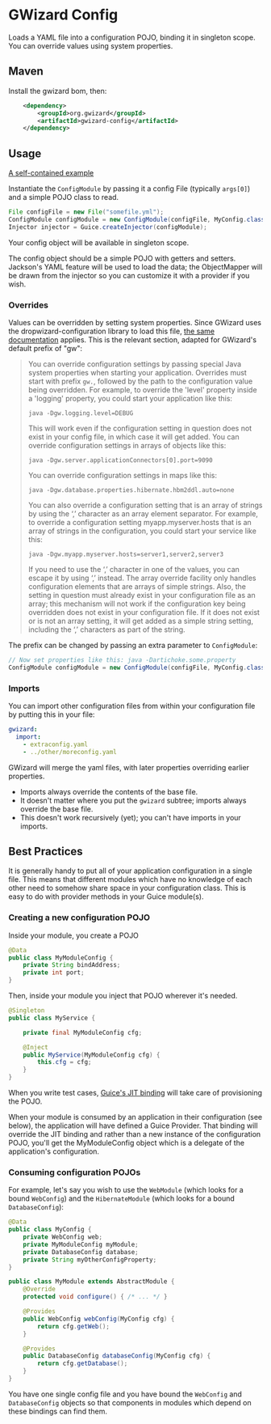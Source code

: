 # GWizard Config

Loads a YAML file into a configuration POJO, binding it in singleton scope. You can override values using
system properties.

## Maven

Install the gwizard bom, then:

```xml
    <dependency>
        <groupId>org.gwizard</groupId>
        <artifactId>gwizard-config</artifactId>
    </dependency>
```

## Usage

[A self-contained example](src/test/java/org/gwizard/config/example/ConfigModuleExample.java)

Instantiate the `ConfigModule` by passing it a config File (typically `args[0]`) and a simple POJO class to read.

```java
File configFile = new File("somefile.yml");
ConfigModule configModule = new ConfigModule(configFile, MyConfig.class);
Injector injector = Guice.createInjector(configModule);
```

Your config object will be available in singleton scope.

The config object should be a simple POJO with getters and setters. Jackson's YAML feature will be used to
load the data; the ObjectMapper will be drawn from the injector so you can customize it with a provider if
you wish.

### Overrides

Values can be overridden by setting system properties. Since GWizard uses the dropwizard-configuration
library to load this file, [the same documentation](http://dropwizard.io/manual/core.html#configuration)
applies. This is the relevant section, adapted for GWizard's default prefix of "gw":

> You can override configuration settings by passing special Java system properties when starting your application. Overrides must start with prefix `gw.`, followed by the path to the configuration value being overridden.
> For example, to override the 'level' property inside a 'logging' property, you could start your application like this:
>
> `java -Dgw.logging.level=DEBUG`
>
> This will work even if the configuration setting in question does not exist in your config file, in which case it will get added.
> You can override configuration settings in arrays of objects like this:
>
> `java -Dgw.server.applicationConnectors[0].port=9090`
>
> You can override configuration settings in maps like this:
>
> `java -Dgw.database.properties.hibernate.hbm2ddl.auto=none`
>
> You can also override a configuration setting that is an array of strings by using the ‘,’ character as an array element separator. For example, to override a configuration setting myapp.myserver.hosts that is an array of strings in the configuration, you could start your service like this:
>
> `java -Dgw.myapp.myserver.hosts=server1,server2,server3`
>
> If you need to use the ‘,’ character in one of the values, you can escape it by using ‘,’ instead.
> The array override facility only handles configuration elements that are arrays of simple strings. Also, the setting in question must already exist in your configuration file as an array; this mechanism will not work if the configuration key being overridden does not exist in your configuration file. If it does not exist or is not an array setting, it will get added as a simple string setting, including the ‘,’ characters as part of the string.

The prefix can be changed by passing an extra parameter to `ConfigModule`:

```java
// Now set properties like this: java -Dartichoke.some.property
ConfigModule configModule = new ConfigModule(configFile, MyConfig.class, "artichoke");
```

### Imports

You can import other configuration files from within your configuration file by putting this in your file:

```yaml
gwizard:
  import:
    - extraconfig.yaml
    - ../other/moreconfig.yaml 
```

GWizard will merge the yaml files, with later properties overriding earlier properties.

* Imports always override the contents of the base file.
* It doesn't matter where you put the `gwizard` subtree; imports always override the base file.
* This doesn't work recursively (yet); you can't have imports in your imports.

## Best Practices

It is generally handy to put all of your application configuration in a single file. This means that different modules
which have no knowledge of each other need to somehow share space in your configuration class. This is easy to do with
provider methods in your Guice module(s).

### Creating a new configuration POJO

Inside your module, you create a POJO

```java
@Data
public class MyModuleConfig {
    private String bindAddress;
    private int port;
}
```

Then, inside your module you inject that POJO wherever it's needed.

```java
@Singleton
public class MyService {

    private final MyModuleConfig cfg;

    @Inject
    public MyService(MyModuleConfig cfg) {
        this.cfg = cfg;
    }
}
```

When you write test cases, [Guice's JIT binding](https://github.com/google/guice/wiki/JustInTimeBindings)
will take care of provisioning the POJO.

When your module is consumed by an application in their configuration (see below), the
application will have defined a Guice Provider. That binding will override the JIT binding
and rather than a new instance of the configuration POJO, you'll get the MyModuleConfig object
which is a delegate of the application's configuration.

### Consuming configuration POJOs

For example, let's say you wish to use the `WebModule` (which looks for a bound `WebConfig`) and the `HibernateModule`
(which looks for a bound `DatabaseConfig`):

```java
@Data
public class MyConfig {
    private WebConfig web;
    private MyModuleConfig myModule;
    private DatabaseConfig database;
    private String myOtherConfigProperty;
}
```

```java
public class MyModule extends AbstractModule {
    @Override
    protected void configure() { /* ... */ }

    @Provides
    public WebConfig webConfig(MyConfig cfg) {
        return cfg.getWeb();
    }

    @Provides
    public DatabaseConfig databaseConfig(MyConfig cfg) {
        return cfg.getDatabase();
    }
}
```

You have one single config file and you have bound the `WebConfig` and `DatabaseConfig` objects so that components
in modules which depend on these bindings can find them.
